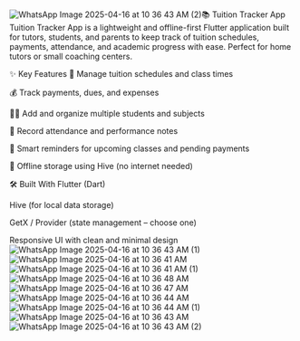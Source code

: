 ![WhatsApp Image 2025-04-16 at 10 36 43 AM (2)](https://github.com/user-attachments/assets/9988c071-7c48-4f8c-845a-78386674efc8)📚 Tuition Tracker App
Tuition Tracker App is a lightweight and offline-first Flutter application built for tutors, students, and parents to keep track of tuition schedules, payments, attendance, and academic progress with ease. Perfect for home tutors or small coaching centers.

✨ Key Features
📅 Manage tuition schedules and class times

💰 Track payments, dues, and expenses

👨‍🏫 Add and organize multiple students and subjects

📝 Record attendance and performance notes

🔔 Smart reminders for upcoming classes and pending payments

💾 Offline storage using Hive (no internet needed)

🛠 Built With
Flutter (Dart)

Hive (for local data storage)

GetX / Provider (state management – choose one)

Responsive UI with clean and minimal design![WhatsApp Image 2025-04-16 at 10 36 43 AM (1)](https://github.com/user-attachments/assets/63103cbe-1d26-4fba-ae95-23b30c70bfa3)
![WhatsApp Image 2025-04-16 at 10 36 41 AM](https://github.com/user-attachments/assets/91e074af-e24c-41e8-acd6-f8d69233c2eb)
![WhatsApp Image 2025-04-16 at 10 36 41 AM (1)](https://github.com/user-attachments/assets/2a693360-ee72-4683-96f8-b8ec04b4e180)
![WhatsApp Image 2025-04-16 at 10 36 48 AM](https://github.com/user-attachments/assets/5244576a-a564-4080-b3cd-ff1fae9af80e)
![WhatsApp Image 2025-04-16 at 10 36 47 AM](https://github.com/user-attachments/assets/d1db770a-2a0e-4b6f-8da1-da754f2c33ce)
![WhatsApp Image 2025-04-16 at 10 36 44 AM](https://github.com/user-attachments/assets/a5a0c5f6-6452-44d8-b6a5-c420bc56aae9)
![WhatsApp Image 2025-04-16 at 10 36 44 AM (1)](https://github.com/user-attachments/assets/646b674f-3c70-4f63-91e5-316de0b7f459)
![WhatsApp Image 2025-04-16 at 10 36 43 AM](https://github.com/user-attachments/assets/67ac43ef-c73e-4339-bd38-ca5de84b2190)
![WhatsApp Image 2025-04-16 at 10 36 43 AM (2)](https://github.com/user-attachments/assets/b56fcf5a-0c9b-419f-a724-5cb49a79188c)
